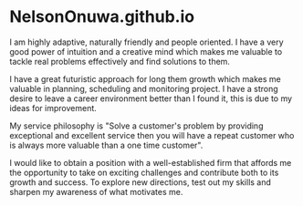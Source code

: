 # NelsonOnuwa.github.io
I am highly adaptive, naturally friendly and people oriented.
I have a very good power of intuition and a creative mind which makes me valuable to tackle real problems effectively and find solutions to them.

I have a great futuristic approach for long them growth which makes me valuable in planning, scheduling and monitoring project.
I have a strong desire to leave a career environment better than I found it, this is due to my ideas for improvement.

My service philosophy is "Solve a customer's problem by providing exceptional and excellent service then you will have a repeat customer who is always more valuable than a one time customer".

I would like to obtain a position with a well-established firm that affords me the opportunity to take on exciting challenges and contribute both to its growth and success. 
To explore new directions, test out my skills and sharpen my awareness of what motivates me.

